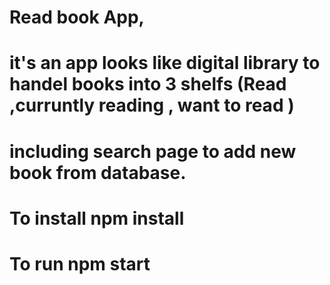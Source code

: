 # Read book App,
# it's an app looks like digital library to handel books into 3 shelfs (Read ,curruntly reading , want to read ) 
# including search page to add new book from database.
# To install npm install
# To run npm start